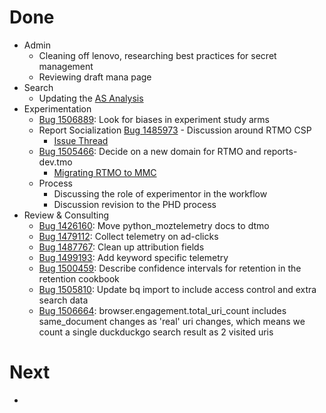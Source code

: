 # Done

* Admin
  * Cleaning off lenovo, researching best practices for secret management
  * Reviewing draft mana page
* Search
  * Updating the [AS Analysis](https://bugzilla.mozilla.org/show_bug.cgi?id=1500556)
* Experimentation
  * [Bug 1506889](http://bugzil.la/1506889): Look for biases in experiment study arms
  * Report Socialization [Bug 1485973](http://bugzil.la/1485973) - Discussion around RTMO CSP 
    * [Issue Thread](https://github.com/mozilla-services/cloudops-deployment/issues/2644#issuecomment-437405046)
  * [Bug 1505466](http://bugzil.la/1505466): Decide on a new domain for RTMO and reports-dev.tmo
    * [Migrating RTMO to MMC](https://github.com/mozilla-services/cloudops-deployment/issues/2722)
  * Process
    * Discussing the role of experimentor in the workflow
    * Discussion revision to the PHD process
* Review & Consulting
  * [Bug 1426160](http://bugzil.la/1426160): Move python_moztelemetry docs to dtmo
  * [Bug 1479112](http://bugzil.la/1479112): Collect telemetry on ad-clicks
  * [Bug 1487767](http://bugzil.la/1487767): Clean up attribution fields
  * [Bug 1499193](http://bugzil.la/1499193): Add keyword specific telemetry
  * [Bug 1500459](http://bugzil.la/1500459): Describe confidence intervals for retention in the retention cookbook
  * [Bug 1505810](http://bugzil.la/1505810): Update bq import to include access control and extra search data
  * [Bug 1506664](http://bugzil.la/1506664): browser.engagement.total_uri_count includes same_document changes as 'real' uri changes, which means we count a single duckduckgo search result as 2 visited uris

# Next

* 
